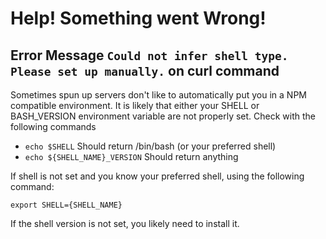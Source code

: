 # Help! Something went Wrong!

## Error Message `Could not infer shell type. Please set up manually.` on curl command

Sometimes spun up servers don't like to automatically put you in a NPM compatible
environment. It is likely that either your SHELL or BASH_VERSION environment
variable are not properly set. Check with the following commands

- `echo $SHELL` Should return /bin/bash (or your preferred shell)
- `echo ${SHELL_NAME}_VERSION` Should return anything

If shell is not set and you know your preferred shell, using the following command:

`export SHELL={SHELL_NAME}`

If the shell version is not set, you likely need to install it.
